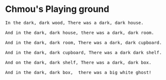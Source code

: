 # Chmou's Playing ground


<pre>
In the dark, dark wood, There was a dark, dark house.

And in the dark, dark house, there was a dark, dark room.

And in the dark, dark room, There was a dark, dark cupboard.

And in the dark, dark cupboard, There was a dark dark shelf.

And on the dark, dark shelf, There was a dark, dark box.

And in the dark, dark box,  there was a big white ghost!
</pre>


